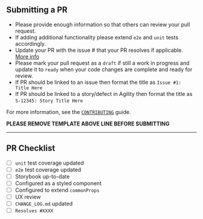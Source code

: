 ## Submitting a PR

- Please provide enough information so that others can review your pull request.
- If adding additional functionality please extend `e2e` and `unit` tests accordingly.
- Update your PR with the issue # that your PR resolves if applicable. [More info](https://docs.github.com/en/github/managing-your-work-on-github/linking-a-pull-request-to-an-issue#linking-a-pull-request-to-an-issue-using-a-keyword.)
- Please mark your pull request as a `draft` if still a work in progress and update it to `ready` when your code changes are complete and ready for review.
- If PR should be linked to an issue then format the title as `Issue #1: Title Here`
- If PR should be linked to a story/defect in Agility then format the title as `S-12345: Story Title Here`

For more information, see the [`CONTRIBUTING`](https://github.com/digital-ai/dot-components/blob/master/CONTRIBUTING.md) guide.

**PLEASE REMOVE TEMPLATE ABOVE LINE BEFORE SUBMITTING**

---

## PR Checklist

- [ ] `unit` test coverage updated
- [ ] `e2e` test coverage updated
- [ ] Storybook up-to-date
- [ ] Configured as a styled component
- [ ] Configured to extend `commonProps`
- [ ] UX review
- [ ] `CHANGE_LOG.md` updated
- [ ] `Resolves #XXXX`
